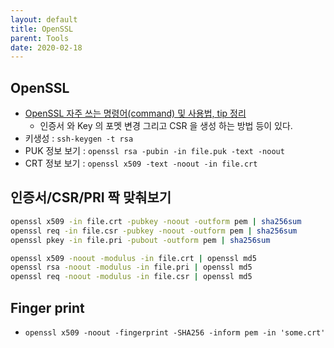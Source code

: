 ```yaml
---
layout: default
title: OpenSSL
parent: Tools
date: 2020-02-18
---
```


## OpenSSL

- [OpenSSL 자주 쓰는 명령어(command) 및 사용법, tip 정리](https://www.lesstif.com/pages/viewpage.action?pageId=7635159)
  - 인증서 와 Key 의 포멧 변경 그리고 CSR 을 생성 하는 방법 등이 있다.
- 키생성 : ```ssh-keygen -t rsa```
- PUK 정보 보기 : `openssl rsa -pubin -in file.puk -text -noout`
- CRT 정보 보기 : `openssl x509 -text -noout -in file.crt`

## 인증서/CSR/PRI 짝 맞춰보기

```bash
openssl x509 -in file.crt -pubkey -noout -outform pem | sha256sum
openssl req -in file.csr -pubkey -noout -outform pem | sha256sum
openssl pkey -in file.pri -pubout -outform pem | sha256sum
```

```bash
openssl x509 -noout -modulus -in file.crt | openssl md5
openssl rsa -noout -modulus -in file.pri | openssl md5
openssl req -noout -modulus -in file.csr | openssl md5
```

## Finger print

- `openssl x509 -noout -fingerprint -SHA256 -inform pem -in 'some.crt'`
